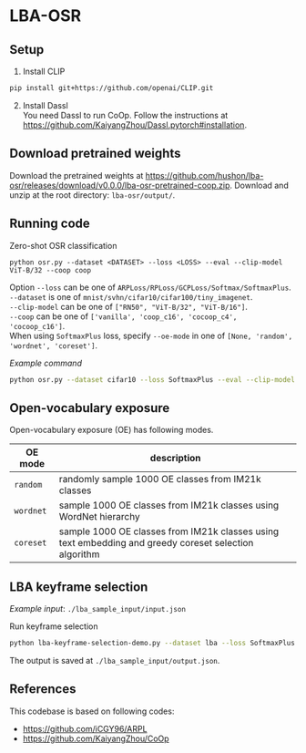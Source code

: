 # LBA-OSR

## Setup

1. Install CLIP  
```bash
pip install git+https://github.com/openai/CLIP.git
```

2. Install Dassl  
You need Dassl to run CoOp. Follow the instructions at <https://github.com/KaiyangZhou/Dassl.pytorch#installation>. 

## Download pretrained weights

Download the pretrained weights at <https://github.com/hushon/lba-osr/releases/download/v0.0.0/lba-osr-pretrained-coop.zip>. 
Download and unzip at the root directory: `lba-osr/output/`.

## Running code

Zero-shot OSR classification

```base
python osr.py --dataset <DATASET> --loss <LOSS> --eval --clip-model ViT-B/32 --coop coop
```

Option `--loss` can be one of `ARPLoss/RPLoss/GCPLoss/Softmax/SoftmaxPlus`. `--dataset` is one of `mnist/svhn/cifar10/cifar100/tiny_imagenet`.  
`--clip-model` can be one of `["RN50", "ViT-B/32", "ViT-B/16"]`.  
`--coop` can be one of `['vanilla', 'coop_c16', 'cocoop_c4', 'cocoop_c16']`.  
When using `SoftmaxPlus` loss, specify `--oe-mode` in one of `[None, 'random', 'wordnet', 'coreset']`.  

*Example command*
```bash
python osr.py --dataset cifar10 --loss SoftmaxPlus --eval --clip-model ViT-B/32 --coop coop_c16 --oe-mode random
```


## Open-vocabulary exposure

Open-vocabulary exposure (OE) has following modes. 

| OE mode | description |
|---|---|
| `random` | randomly sample 1000 OE classes from IM21k classes |
| `wordnet` | sample 1000 OE classes from IM21k classes using WordNet hierarchy |
| `coreset` | sample 1000 OE classes from IM21k classes using text embedding and greedy coreset selection algorithm |


## LBA keyframe selection

*Example input*: `./lba_sample_input/input.json`

Run keyframe selection 
```bash
python lba-keyframe-selection-demo.py --dataset lba --loss SoftmaxPlus --eval --clip-model ViT-B/32 --coop coop_c16 --oe-mode random
```

The output is saved at `./lba_sample_input/output.json`.


## References

This codebase is based on following codes: 
- <https://github.com/iCGY96/ARPL>
- <https://github.com/KaiyangZhou/CoOp>